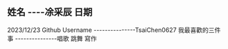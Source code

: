 姓名
----凃采辰
日期
----
2023/12/23
Github Username
---------------TsaiChen0627
我最喜歡的三件事
---------------唱歌 跳舞 寫作
